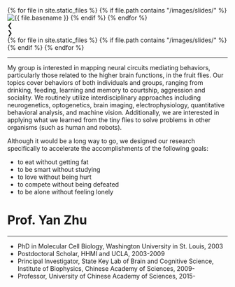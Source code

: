 ---
---
<style>.main-content {padding: 0}</style>
<div class="w3-display-container">
    {% for file in site.static_files %}
        {% if file.path contains "/images/slides/" %}
            <img class="mySlides w3-animate-opacity" src="{{ file.path }}" alt="{{ file.basename }}">
        {% endif %}
    {% endfor %}
    <div class="w3-center w3-container w3-section w3-text-white w3-display-bottommiddle" id="slidectrl">
        <div class="w3-left w3-hover-text-khaki cursor" onclick="plusDivs(-1)">&#10094;</div>
        <div class="w3-right w3-hover-text-khaki cursor" onclick="plusDivs(1)">&#10095;</div>
        {% for file in site.static_files %}
            {% if file.path contains "/images/slides/" %}
                <span class="w3-badge dotnavi w3-border w3-transparent w3-hover-white" onclick="currentDiv({% increment index %})"></span>
            {% endif %}
        {% endfor %}
    </div>
</div>
<hr>
<div class="w3-row">
    <div class="w3-col m6 l7 w3-container w3-justify">
        <p>My group is interested in mapping neural circuits mediating behaviors, particularly those related to the higher brain functions, in the fruit flies. Our topics cover behaviors of both individuals and groups, ranging from drinking, feeding, learning and memory to courtship, aggression and sociality. We routinely utilize interdisciplinary approaches including neurogenetics, optogenetics, brain imaging, electrophysiology, quantitative behavioral analysis, and machine vision. Additionally, we are interested in applying what we learned from the tiny flies to solve problems in other organisms (such as human and robots). </p>
        <p>Although it would be a long way to go, we designed our research specifically to accelerate the accomplishments of the following goals: </p>
        <ul>
            <li>to eat without getting fat</li>
            <li>to be smart without studying</li>
            <li>to love without being hurt</li>
            <li>to compete without being defeated</li>
            <li>to be alone without feeling lonely</li>
        </ul>
    </div>
    <div class="w3-col m6 l5 w3-container w3-justify">
        <div class="w3-center">
            <h1>Prof. Yan Zhu</h1>
        </div>
        <hr>
        <ul>
            <li>PhD in Molecular Cell Biology, Washington University in St. Louis, 2003</li>
            <li>Postdoctoral Scholar, HHMI and UCLA, 2003-2009</li>
            <li>Principal Investigator, State Key Lab of Brain and Cognitive Science, Institute of Biophysics, Chinese Academy of Sciences, 2009-</li>
            <li>Professor, University of Chinese Academy of Sciences, 2015-</li>
        </ul>
    </div>
</div>

<script>
    var slideIndex = 1;
    var autoInterval,autoTimeout;
    showDivs(1);
    iniautoshow();

    function iniautoshow() {
        autoInterval = setInterval(autoshow, 3000);
    }

    function autoshow() {
        showDivs(slideIndex += 1);
    }

    function plusDivs(n) {
        showDivs(slideIndex += n);
        clearInterval(autoInterval);
        clearTimeout(autoTimeout);
        iniautoshow();
    }

    function currentDiv(n) {
        showDivs(slideIndex = n+1);
        clearInterval(autoInterval);
        clearTimeout(autoTimeout);
        autoTimeout = setTimeout(iniautoshow, 8000);
    }

    function showDivs(n) {
        var i;
        var x = document.getElementsByClassName("mySlides");
        var dots = document.getElementsByClassName("dotnavi");
        if (n > x.length) {slideIndex = 1}    
        if (n < 1) {slideIndex = x.length}
        for (i = 0; i < x.length; i++) {
            if (x[i].style.display = "block"){
                x[i].style.display = "none";
            }
        }
        for (i = 0; i < dots.length; i++) {
            dots[i].className = dots[i].className.replace(" w3-white", "");
        }
        x[slideIndex-1].style.display = "block";
        dots[slideIndex-1].className += " w3-white";
    }
</script>